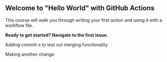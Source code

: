 ## Welcome to "Hello World" with GitHub Actions

This course will walk you through writing your first action and using it with a workflow file. 

**Ready to get started? Navigate to the first issue.**


Adding commit-s to test out merging functionality


Making another change